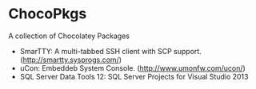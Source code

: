 # ChocoPkgs
A collection of Chocolatey Packages

- SmarTTY: A multi-tabbed SSH client with SCP support. (http://smartty.sysprogs.com/)
- uCon: Embeddeb System Console. (http://www.umonfw.com/ucon/)
- SQL Server Data Tools 12: SQL Server Projects for Visual Studio 2013
